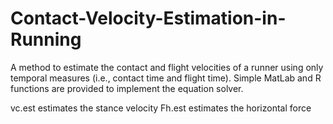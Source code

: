 # Contact-Velocity-Estimation-in-Running
A method to estimate the contact and flight velocities of a runner using only temporal measures (i.e., contact time and flight time). Simple MatLab and R functions are provided to implement the equation solver.

vc.est estimates the stance velocity
Fh.est estimates the horizontal force
